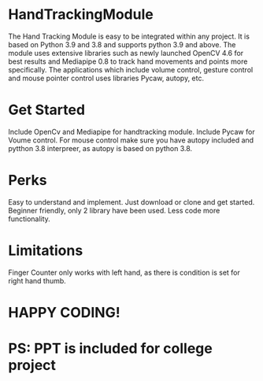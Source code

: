 # HandTrackingModule
The Hand Tracking Module is easy to be integrated within any project. It is based on Python 3.9 and 3.8 and supports python 3.9 and above. The module uses extensive libraries such as newly launched OpenCV 4.6 for best results and Mediapipe 0.8 to track hand movements and points more specifically.  The applications which include volume control, gesture control and mouse pointer control uses libraries Pycaw, autopy, etc. 


# Get Started

Include OpenCv and Mediapipe for handtracking module.
Include Pycaw for Voume control.
For mouse control make sure you have autopy included and pytthon 3.8 interpreer, as autopy is based on python 3.8.


# Perks

Easy to understand and implement. Just download or clone and get started.
Beginner friendly, only 2 library have been used.
Less code more functionality.

# Limitations

Finger Counter only works with left hand, as there is condition is set for right hand thumb.

# HAPPY CODING!
 
 
 
 # PS: PPT is included for college project
